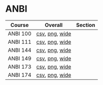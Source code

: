 # ANBI

| Course | Overall | Section |
| ------ | ------- | ------- |
| ANBI 100 | [csv](https://github.com/UCSD-Historical-Enrollment-Data/2024Spring/blob/main/overall/ANBI%20100.csv), [png](https://raw.githubusercontent.com/UCSD-Historical-Enrollment-Data/2024Spring/main/plot_overall/ANBI%20100.png), [wide](https://raw.githubusercontent.com/UCSD-Historical-Enrollment-Data/2024Spring/main/plot_overall_wide/ANBI%20100.png) |  |
| ANBI 111 | [csv](https://github.com/UCSD-Historical-Enrollment-Data/2024Spring/blob/main/overall/ANBI%20111.csv), [png](https://raw.githubusercontent.com/UCSD-Historical-Enrollment-Data/2024Spring/main/plot_overall/ANBI%20111.png), [wide](https://raw.githubusercontent.com/UCSD-Historical-Enrollment-Data/2024Spring/main/plot_overall_wide/ANBI%20111.png) |  |
| ANBI 144 | [csv](https://github.com/UCSD-Historical-Enrollment-Data/2024Spring/blob/main/overall/ANBI%20144.csv), [png](https://raw.githubusercontent.com/UCSD-Historical-Enrollment-Data/2024Spring/main/plot_overall/ANBI%20144.png), [wide](https://raw.githubusercontent.com/UCSD-Historical-Enrollment-Data/2024Spring/main/plot_overall_wide/ANBI%20144.png) |  |
| ANBI 149 | [csv](https://github.com/UCSD-Historical-Enrollment-Data/2024Spring/blob/main/overall/ANBI%20149.csv), [png](https://raw.githubusercontent.com/UCSD-Historical-Enrollment-Data/2024Spring/main/plot_overall/ANBI%20149.png), [wide](https://raw.githubusercontent.com/UCSD-Historical-Enrollment-Data/2024Spring/main/plot_overall_wide/ANBI%20149.png) |  |
| ANBI 173 | [csv](https://github.com/UCSD-Historical-Enrollment-Data/2024Spring/blob/main/overall/ANBI%20173.csv), [png](https://raw.githubusercontent.com/UCSD-Historical-Enrollment-Data/2024Spring/main/plot_overall/ANBI%20173.png), [wide](https://raw.githubusercontent.com/UCSD-Historical-Enrollment-Data/2024Spring/main/plot_overall_wide/ANBI%20173.png) |  |
| ANBI 174 | [csv](https://github.com/UCSD-Historical-Enrollment-Data/2024Spring/blob/main/overall/ANBI%20174.csv), [png](https://raw.githubusercontent.com/UCSD-Historical-Enrollment-Data/2024Spring/main/plot_overall/ANBI%20174.png), [wide](https://raw.githubusercontent.com/UCSD-Historical-Enrollment-Data/2024Spring/main/plot_overall_wide/ANBI%20174.png) |  |
